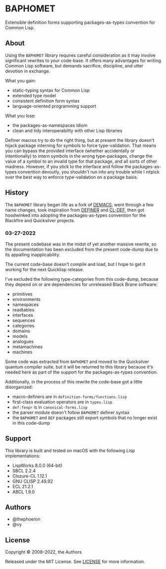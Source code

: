 # BAPHOMET

Extensible definition forms supporting packages-as-types convention for Common Lisp.

## About

Using the `BAPHOMET` library requires careful consideration as it may involve
significant rewrites to your code-base. It offers many advantages for writing
Common Lisp software, but demands sacrifice, discipline, and utter devotion in
exchange.

What you gain:

- static-typing syntax for Common Lisp
- extended type model
- consistent definition form syntax
- language-oriented programming support

What you lose:

- the packages-as-namespaces idiom
- clean and tidy interoperability with other Lisp libraries

Definer macros try to do the right thing, but at present the library doesn't
hijack package interning for symbols to force type-validation. That means you
can bypass the provided interface (whether accidentally or intentionally) to
intern symbols in the wrong type-packages, change the value of a symbol to an
invalid type for that package, and all sorts of other madness. However, if you
stick to the interface and follow the packages-as-types convention devoutly,
you shouldn't run into any trouble while I nitpick over the best way to enforce
type-validation on a package basis.

## History

The `BAPHOMET` library began life as a fork of [DEMACS][], went through a few
name changes, took inspiration from [DEFINER][] and [CL-DEF][], then got
hoodwinked into adopting the packages-as-types convention for the Blackfire and
Quicksilver projects.

[DEMACS]: https://github.com/vy/demacs/
[DEFINER]: http://common-lisp.net/project/cl-def/
[CL-DEF]: http://common-lisp.net/project/definer/

### 03-27-2022

The present codebase was in the midst of yet another massive rewrite, so the
documentation has been excluded from the present code-dump due to its appalling
inapplicability.

The current code-base doesn't compile and load, but I hope to get it working for
the next Quicklisp release.

I've excluded the following type-categories from this code-dump, because they
depend on or are dependencies for unreleased Black Brane software:

- primitives
- environments
- namespaces
- readtables
- interfaces
- sequences
- categories
- domains
- models
- analogues
- metamachines
- machines

Some code was extracted from `BAPHOMET` and moved to the Quicksilver quantum
compiler suite, but it will be returned to this library because it's needed here
as part of the support for the packages-as-types convention.

Additionally, in the process of this rewrite the code-base got a little
disorganized:

- macro-definers are in `definition-forms/functions.lisp`
- first-class evaluation operators are in `types.lisp`
- `def:fexpr` is in `canonical-forms.lisp`
- the parser module doesn't follow `BAPHOMET` definer syntax
- the `BAPHOMET` and `DEF` packages still export symbols that no longer exist in
  this code-dump

## Support

This library is built and tested on macOS with the following Lisp implementations:

- LispWorks 8.0.0 (64-bit)
- SBCL 2.2.4
- Clozure-CL 1.12.1
- GNU CLISP 2.49.92
- ECL 21.2.1
- ABCL 1.9.0

## Authors

- @thephoeron
- @vy

## License

Copyright &copy; 2008&ndash;2022, the Authors

Released under the MIT License. See [LICENSE](./LICENSE) for more information.
